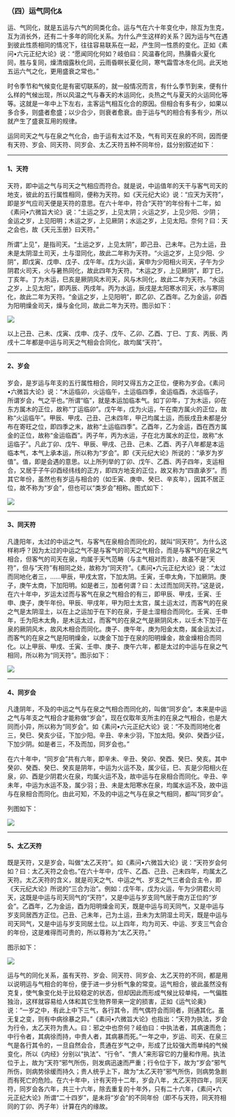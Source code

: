 ### （四）运气同化&

运、气同化，就是五运与六气的同类化合。运与气在六十年变化中，除互为生克，互为消长外，还有二十多年的同化关系。为什么产生这样的关系？因为运与气在遇到彼此性质相同的情况下，往往容易联系在一起，产生同一性质的变化。正如《素问•六元正纪大论》说：“愿闻同化何如？岐伯曰：风温春化同，热臐昏火夏化同，胜与复同，燥清烟露秋化同，云雨昏瞑长夏化同，寒气霜雪冰冬化同。此天地五运六气之化，更用盛衰之常也。”

时令季节和气候变化是有密切联系的，就一般情况而言，有什么季节到来，便有什么样的气候出现，所以风温之气与春天的木运同化，炎热之气与夏天的火运同化等等。这就是一年中上下左右，主客运气相互化合的原因。但相合有多有少，如果以多合多，则盛者愈盛；以少合少，则衰者愈衰。由于运与气的相合有多有少，所以就产生了盛衰互用的规律。

运同司天之气与在泉之气化合，由于运有太过不及，气有司天在泉的不同，因而便有天符、岁会、同天符、同岁会、太乙天符五种不同年份，兹分别叙述如下：

* * *

#### 1、天符

天符，即中运之气与司天之气相应而符合。就是说，中运值年的天干与客气司天的地支，彼此的五行属性相同，便称为天符。如《天元纪大论》说：“应天为天符”，即是岁气应司天便是天符的意思。在六十年中，符合“天符”的年份有十二年，如《素问•六微旨大论》说：“土运之岁，上见太阴；火运之岁，上见少阳、少阴；金运之岁，上见阳明；木运之岁，上见厥阴；水运之岁，上见太阳。奈何？曰：天之会也，故《天元玉册》曰天符。”

所谓“上见”，是指司天。“土运之岁，上见太阴”，即己丑、己未年。己为土运，丑未是太阴湿土司天，土与湿同化，故此二年称为天符。“火运之岁，上见少阳、少阴”，即戊寅、戊申、戊子、戊午年。戊为火运，寅申为少阳相火司天，子午为少阴君火司天，火与暑热同化，故此四年为天符。“木运之岁，上见厥阴”，即丁巳，丁亥年。丁为木运，巳亥是厥阴风木司天，风与木同化，故此二年为天符。“水运之岁，上见太阳”，即丙辰、丙戌年。丙为水运，辰戌是太阳寒水司天，水与寒同化，故此二年为天符。“金运之岁，上见阳明”，即乙卯、乙酉年。乙为金运，卯酉为阳明燥金司天，燥与金化同，故此二年为天符。图示如下：

![](img/805天符图.jpg)

以上己丑、己未、戊寅、戊申、戊子、戊午、乙卯、乙酉、丁巳、丁亥、丙辰、丙戌十二年都是中运与司天之气相会合同化，故均属“天符”。

* * *

#### 2、岁会

岁会，是岁运与年支的五行属性相合，同时又得五方之正位，便称为岁会。《素问•六微旨大论》说：“木运临卯，火运临午，土运临四季，金运临酉，水运临子，所谓岁会，气之平也。”所谓“临”，就是本运加临本气。如丁卯年，丁为木运，卯在东方属木的正位，故称“丁运临卯”。戊午年，戊为火运，午在南方属火的正位，故称“火运临午”。甲辰、甲戌、己丑、己未四年，甲己均属土运，而辰戌丑未都是分布在寄旺之位，即四季之末，故称“土运临四季”。乙酉年，乙为金运，酉在西方属金的正位，故称“金运临酉”。丙子年，丙为水运，子在北方属水的正位，故称“水运临子”。凡此丁卯、戊午、甲辰、甲戌、己丑、己未、乙酉、丙子八年都是本运临本气，本气上承本运，所以称为“岁会”。即《天元纪大论》所说的：“承岁为岁值”。值，即是会遇的意思。以上所列举的丁卯、戊午、乙酉、丙子四年，支运相合，又居于子午卯酉经纬线的正方，即四方地支的正位，故又称为“四直承岁”。而其它年份，虽然也有岁运与相合的（如壬寅、庚申、癸巳、辛亥年），因其不居正位，故不称为“岁会”，但也可以“类岁会”相称。图式如下：

![](img/806岁会图.jpg)

* * *

#### 3、同天符

凡逢阳年，太过的中运之气，与客气在泉相合而同化的，就叫“同天符”。为什么这样称呼？因为太过的中运之气不是与客气的司天之气相合，而是与客气的在泉之气相合，但客气的司天在泉，均属于天气范畴（与主气相对而言），故虽不是“天符”，但与“天符”有相同之处，故称为“同天符”。《素问•六元正纪大论》说：“太过而同地化者三，……甲辰，甲戌太宫，下加太阴。壬寅，壬申太角，下加厥阴。庚子，庚午太商，下加阳明。如是者三，加者何谓？曰：太过而加同天符。”这是说，在六十年中，岁运太过而与客气在泉之气相合的有三，即甲辰、甲戌，壬寅、壬申、庚子，庚午年份。甲辰、甲戌年，甲为阳土太宫，属土运太过，而客气的在泉之气是太阴湿土，以在上之运加于在下的在泉，于是土湿相合而同化。壬寅、壬申年，壬为阳木太角，是木运太过，而客气的在泉之气是厥阴风木，以壬木下加于在泉的厥阴风木，故风木相合而同化。庚子、庚午年，庚为阳金太商，属金运太过，而客气的在泉之气是阳明燥金，以庚金下加于在泉的阳明燥金，故金燥相合而同化。以上甲辰、甲戌、壬寅、壬申、庚子、庚午六年，都是太过的中运与在泉之气相同，所以称为“同天符”。图示如下：

![](img/807同天符图.jpg)

* * *

#### 4、同岁会

凡逢阴年，不及的中运之气与在泉之气相合而同化的，叫做“同岁会”。本来是中运之气与年支之气相合才能称做“岁会”，现在仅取年支所主的在泉之气相合，也是大同而小异，所以称为“同岁会”。如《素问•六元正纪大论》说：“不及而同地化者三，癸巳、癸亥少征，下加少阳。辛丑、辛未少羽，下加太阳。癸卯、癸酉少征，下加少阴。如是者三，不及而加，同岁会也。”

在六十年中，“同岁会”共有六年，即辛未、辛丑、癸卯、癸酉、癸巳、癸亥。其中癸卯、癸酉、癸巳、癸亥是阴年，中运为火运不及，属少征，巳、亥是少阳相火在泉，卯、酉是少阴君火在泉，均属火运不及，故中运与在泉相合而同化。辛丑、辛未年，中运为水运不及，属少羽；丑、未是太阳寒水在泉，均属水运不及，故中运与在泉相合而同化。由此可知，不及的中运之气与在泉之气相同，都叫“同岁会”。

列图如下：

![](img/808同岁会图.jpg)

* * *

#### 5、太乙天符

既是天符，又是岁会，叫做“太乙天符”。如《素问•六微旨大论》说：“天符岁会何如？曰：太乙天符之会也。”在六十年中，戊午、乙酉、己丑、己未四年，均属太乙天符。太乙天符的含义，就是司天之气、中运之气、岁支之气三者会合主令，即《天元纪大论》所说的“三合为治”。例如：戊午年，戊为火运，午为少阴君火司天，这既是中运与司天同气的“天符”，又是中运与岁支同气居于南方正位的“岁会”。乙酉年，乙为金运，酉为阳明燥金司天，既是中运与司天同气，又是中运与岁支同居西方正位。己丑、己未年，己为土运，丑未为太阴湿土司天，既是中运与司天同气，又是中运与岁支同居土位。以上四年，均为司天、中运、岁支三气会合的年份，这是难得而可贵的，所以尊称为“太乙天符。”

图示如下：

![](img/809太乙天符图.jpg)

运与气的同化关系，虽有天符、岁会、同天符、同岁会、太乙天符的不同，都是用以说明运与气相合的年份，便于进一步分析气象的常变。运气相合，彼此虽然没有克复，使气象变化处于比较稳定的状态，但却因此而形成气候比较单纯，一气偏胜独治，这样就容易给人体和其它生物界带来一定的损害，正如《运气论奥》说：“一岁之中，有此上中下三气，各行其令，而气偶符会而同者，则通其化。虽无复之变，则有中病徐暴之异。”《素问•六微旨大论》也指出：“天符为执法，岁会为行令，太乙天符为贵人。曰：邪之中也奈何？岐伯曰：中执法者，其病速而危；中行令者，其病徐而持，中贵人者，其病暴而死。”一年之中，岁运、司天、在泉三气是各行其令的，一旦自然会合，贯通在岁气之中，形成了比较强大而单纯的气候变化，所以《内经》分别以“执法”、“行令”、“贵人”来形容它的力量和作用。执法位于上，故为“天符”邪气所伤，则发病迅速而严重；行令位于下，故为“岁会”邪气所伤，则病势徐缓而持久；贵人统乎上下，故为“太乙天符”邪气所伤，则病势急剧而有死亡的危险。在六十年中，计有天符十二年，岁会八年，太乙天符四年，同天符，同岁会各六年，共三十六年，除去重复的十年外，只有二十六年，《素问•六元正纪大论》所谓“二十四岁”，是未将“岁会”的不同年份（即不与天符，同天符相同的丁卯、丙子年）计算在内的缘故。

